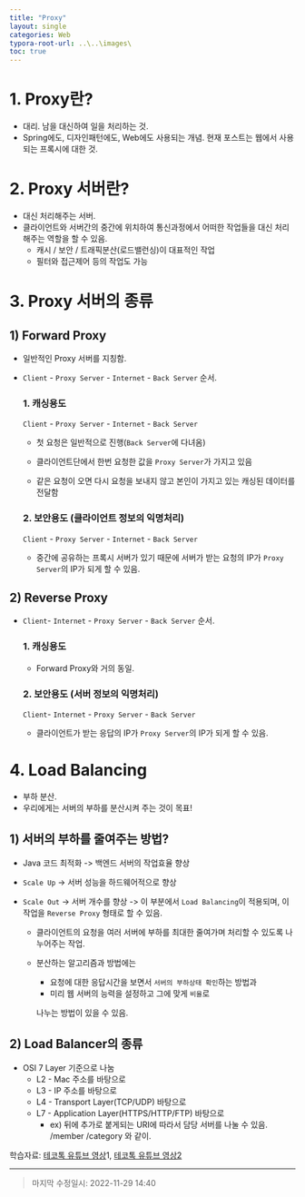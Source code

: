 ```yaml
---
title: "Proxy"
layout: single
categories: Web
typora-root-url: ..\..\images\
toc: true
---
```




# 1. Proxy란?

- 대리. 남을 대신하여 일을 처리하는 것.
- Spring에도, 디자인패턴에도, Web에도 사용되는 개념. 현재 포스트는 웹에서 사용되는 프록시에 대한 것.



# 2. Proxy 서버란?

- 대신 처리해주는 서버.
- 클라이언트와 서버간의 중간에 위치하여 통신과정에서 어떠한 작업들을 대신 처리해주는 역할을 할 수 있음.
  - 캐시 / 보안 / 트래픽분산(로드밸런싱)이 대표적인 작업
  - 필터와 접근제어 등의 작업도 가능



# 3. Proxy 서버의 종류

## 1) Forward Proxy

- 일반적인 Proxy 서버를 지칭함.

- `Client` - `Proxy Server` - `Internet` - `Back Server` 순서.

  

  ### 1. 캐싱용도

  `Client` - `Proxy Server` - `Internet` - `Back Server`

  - 첫 요청은 일반적으로 진행(`Back Server`에 다녀옴)

  - 클라이언트단에서 한번 요청한 값을 `Proxy Server`가 가지고 있음

  - 같은 요청이 오면 다시 요청을 보내지 않고 본인이 가지고 있는 캐싱된 데이터를 전달함

    

  ### 2. 보안용도 (클라이언트 정보의 익명처리)

  `Client` - `Proxy Server` - `Internet` - `Back Server`

  - 중간에 공유하는 프록시 서버가 있기 때문에 서버가 받는 요청의 IP가 `Proxy Server`의 IP가 되게 할 수 있음.

## 2) Reverse Proxy

- `Client`- `Internet` - `Proxy Server` - `Back Server` 순서.

  ### 1. 캐싱용도

  - Forward Proxy와 거의 동일.

  ### 2. 보안용도 (서버 정보의 익명처리)

  `Client`- `Internet` - `Proxy Server` - `Back Server`

  - 클라이언트가 받는 응답의 IP가 `Proxy Server`의 IP가 되게 할 수 있음.

  

  

# 4. Load Balancing

- 부하 분산.
- 우리에게는 서버의 부하를 분산시켜 주는 것이 목표!

## 1) 서버의 부하를 줄여주는 방법?

- Java 코드 최적화 -> 백엔드 서버의 작업효율 향상

- `Scale Up` -> 서버 성능을 하드웨어적으로 향상

- `Scale Out` -> 서버 개수를 향상 -> 이 부분에서 `Load Balancing`이 적용되며, 이 작업을 `Reverse Proxy` 형태로 할 수 있음.

  - 클라이언트의 요청을 여러 서버에 부하를 최대한 줄여가며 처리할 수 있도록 나누어주는 작업.

  - 분산하는 알고리즘과 방법에는 

    - 요청에 대한 응답시간을 보면서 `서버의 부하상태 확인`하는 방법과 
    - 미리 웹 서버의 능력을 설정하고 그에 맞게 `비율`로 

    나누는 방법이 있을 수 있음.

## 2) Load Balancer의 종류

- OSI 7 Layer 기준으로 나눔
  - L2 - Mac 주소를 바탕으로
  - L3 - IP 주소를 바탕으로
  - L4 - Transport Layer(TCP/UDP) 바탕으로
  - L7 - Application Layer(HTTPS/HTTP/FTP) 바탕으로
    - ex) 뒤에 추가로 붙게되는 URI에 따라서 담당 서버를 나눌 수 있음. /member /category 와 같이.





학습자료: [테코톡 유튜브 영상](https://youtu.be/YxwYhenZ3BE)1, [테코톡 유튜브 영상2](https://youtu.be/YxwYhenZ3BE)

---

> 마지막 수정일시: 2022-11-29 14:40

